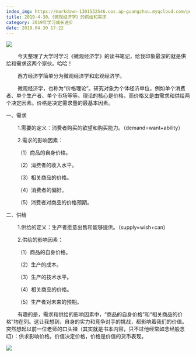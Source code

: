 ```yaml
---
index_img: https://markdown-1301532546.cos.ap-guangzhou.myqcloud.com/peipei_blog/20210921144850.jpeg
title: 2019-4-30，《微观经济学》的供给和需求
category: 2019年学习成长进步
date: 2019.04.30 17:22
---
```


![](https://markdown-1301532546.cos.ap-guangzhou.myqcloud.com/peipei_blog/20210921144850.jpeg)  



        今天整理了大学时学习《微观经济学》的读书笔记，给我印象最深的就是供给和需求这两个家伙。哈哈！

        西方经济学简单分为微观经济学和宏观经济学。

        微观经济学，也称为“价格理论”。研究对象为个体经济单位，例如单个消费者、单个生产者、单个市场等等。理论的核心是价格，而价格又是由需求和供给两个决定因素。价格是决定需求量的最基本因素。

一、需求

        1.需要的定义：消费者购买的欲望和购买能力。（demand=want+ability）

        2.需求的影响因素：

        （1）商品的自身价格。

        （2）消费者的收入水平。

        （3）相关商品的价格。

        （4）消费者的偏好。

        （5）消费者对商品的价格预期。

二、供给

        1.供给的定义：生产者愿意出售和能够提供。（supply=wish+can\)

        2.供给的影响因素：

        （1）商品的自身价格。

        （2）生产的成本。

        （3）生产的技术水平。

        （4）相关商品的价格。

        （5）生产者对未来的预期。

        有趣的是，需求和供给的影响因素中，“商品的自身价格”和“相关商品的价格”均在列。这让我想到，自身的实力和竞争对手的挑战，都影响着我们的价值。突然想起以前一位老师的口头禅（其实就是书本内容，只不过他经常如念经般念叨）：供求影响价格。价值决定价格，价格是价值的货币表现。

  

![](https://markdown-1301532546.cos.ap-guangzhou.myqcloud.com/peipei_blog/20210921144855.jpeg)  

